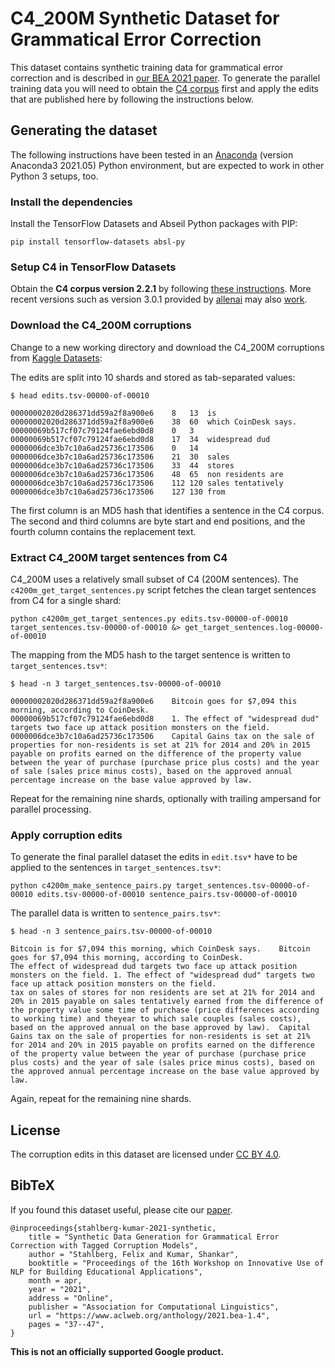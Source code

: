 # C4\_200M Synthetic Dataset for Grammatical Error Correction

This dataset contains synthetic training data for grammatical error correction and is described in [our BEA 2021 paper](https://www.aclweb.org/anthology/2021.bea-1.4/). To generate the parallel training data you will need to obtain the [C4 corpus](https://www.tensorflow.org/datasets/catalog/c4) first and apply the edits that are published here by following the instructions below.

## Generating the dataset

The following instructions have been tested in an
[Anaconda](https://www.anaconda.com/) (version Anaconda3 2021.05) Python
environment, but are expected to work in other Python 3 setups, too.

### Install the dependencies

Install the TensorFlow Datasets and Abseil Python packages with PIP:

```
pip install tensorflow-datasets absl-py
```

### Setup C4 in TensorFlow Datasets

Obtain the **C4 corpus version 2.2.1** by following [these instructions](https://www.tensorflow.org/datasets/catalog/c4). More recent versions such as version 3.0.1 provided by [allenai](https://github.com/allenai/allennlp/discussions/5056) may also [work](https://github.com/google-research-datasets/C4_200M-synthetic-dataset-for-grammatical-error-correction/issues/2).

### Download the C4\_200M corruptions

Change to a new working directory and download the C4\_200M corruptions from
[Kaggle Datasets](https://www.kaggle.com/felixstahlberg/the-c4-200m-dataset-for-gec):

The edits are split into 10 shards and stored as tab-separated values:

```
$ head edits.tsv-00000-of-00010

00000002020d286371dd59a2f8a900e6	8	13	is
00000002020d286371dd59a2f8a900e6	38	60	which CoinDesk says.
00000069b517cf07c79124fae6ebd0d8	0	3
00000069b517cf07c79124fae6ebd0d8	17	34	widespread dud
0000006dce3b7c10a6ad25736c173506	0	14
0000006dce3b7c10a6ad25736c173506	21	30	sales
0000006dce3b7c10a6ad25736c173506	33	44	stores
0000006dce3b7c10a6ad25736c173506	48	65	non residents are
0000006dce3b7c10a6ad25736c173506	112	120	sales tentatively
0000006dce3b7c10a6ad25736c173506	127	130	from
```

The first column is an MD5 hash that identifies a sentence in the C4 corpus. The
second and third columns are byte start and end positions, and the fourth column
contains the replacement text.


### Extract C4\_200M target sentences from C4

C4\_200M uses a relatively small subset of C4 (200M sentences). The `c4200m_get_target_sentences.py` script fetches the clean target sentences from C4 for a single shard:

```
python c4200m_get_target_sentences.py edits.tsv-00000-of-00010 target_sentences.tsv-00000-of-00010 &> get_target_sentences.log-00000-of-00010
```

The mapping from the MD5 hash to the target sentence is written to
`target_sentences.tsv*`:

```
$ head -n 3 target_sentences.tsv-00000-of-00010

00000002020d286371dd59a2f8a900e6	Bitcoin goes for $7,094 this morning, according to CoinDesk.
00000069b517cf07c79124fae6ebd0d8	1. The effect of "widespread dud" targets two face up attack position monsters on the field.
0000006dce3b7c10a6ad25736c173506	Capital Gains tax on the sale of properties for non-residents is set at 21% for 2014 and 20% in 2015 payable on profits earned on the difference of the property value between the year of purchase (purchase price plus costs) and the year of sale (sales price minus costs), based on the approved annual percentage increase on the base value approved by law.
```

Repeat for the remaining nine shards, optionally with trailing ampersand for parallel
processing.

### Apply corruption edits

To generate the final parallel dataset the edits in `edit.tsv*` have to be
applied to the sentences in `target_sentences.tsv*`:

```
python c4200m_make_sentence_pairs.py target_sentences.tsv-00000-of-00010 edits.tsv-00000-of-00010 sentence_pairs.tsv-00000-of-00010
```

The parallel data is written to `sentence_pairs.tsv*`:

```
$ head -n 3 sentence_pairs.tsv-00000-of-00010

Bitcoin is for $7,094 this morning, which CoinDesk says.	Bitcoin goes for $7,094 this morning, according to CoinDesk.
The effect of widespread dud targets two face up attack position monsters on the field.	1. The effect of "widespread dud" targets two face up attack position monsters on the field.
tax on sales of stores for non residents are set at 21% for 2014 and 20% in 2015 payable on sales tentatively earned from the difference of the property value some time of purchase (price differences according to working time) and theyear to which sale couples (sales costs), based on the approved annual on the base approved by law).	Capital Gains tax on the sale of properties for non-residents is set at 21% for 2014 and 20% in 2015 payable on profits earned on the difference of the property value between the year of purchase (purchase price plus costs) and the year of sale (sales price minus costs), based on the approved annual percentage increase on the base value approved by law.
```

Again, repeat for the remaining nine shards.

## License
The corruption edits in this dataset are licensed under [CC BY 4.0](https://creativecommons.org/licenses/by/4.0/).


## BibTeX
If you found this dataset useful, please cite our [paper](https://www.aclweb.org/anthology/2021.bea-1.4/).

```
@inproceedings{stahlberg-kumar-2021-synthetic,
    title = "Synthetic Data Generation for Grammatical Error Correction with Tagged Corruption Models",
    author = "Stahlberg, Felix and Kumar, Shankar",
    booktitle = "Proceedings of the 16th Workshop on Innovative Use of NLP for Building Educational Applications",
    month = apr,
    year = "2021",
    address = "Online",
    publisher = "Association for Computational Linguistics",
    url = "https://www.aclweb.org/anthology/2021.bea-1.4",
    pages = "37--47",
}
```

**This is not an officially supported Google product.**


